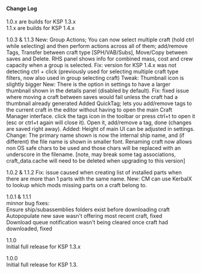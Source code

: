 #### Change Log
1.0.x are builds for KSP 1.3.x  
1.1.x are builds for KSP 1.4.x  

1.0.3 & 1.1.3
New: Group Actions; You can now select multiple craft (hold ctrl while selecting) and then perform actions across all of them; add/remove Tags, Transfer between craft type [SPH/VAB/Subs], Move/Copy between saves and Delete.  RHS panel shows info for combined mass, cost and crew capacity when a group is selected.
Fix: version for KSP 1.4.x was not detecting ctrl + click (previously used for selecting multiple craft type filters, now also used in group selecting craft)
Tweak: Thumbnail icon is slightly bigger
New: There is the option in settings to have a larger thumbnail shown in the details panel (disabled by default).
Fix: fixed issue where moving a craft between saves would fail unless the craft had a thumbnail already generated
Added QuickTag; lets you add/remove tags to the current craft in the editor without having to open the main Craft Manager interface. click the tags icon in the toolbar or press ctrl+t to open it (esc or ctrl+t again will close it). Open it, add/remove a tag, done (changes are saved right away).
Added: Height of main UI can be adjusted in settings.
Change: The primary name shown is now the internal ship name, and (if different) the file name is shown in smaller font.  Renaming craft now allows non OS safe chars to be used and those chars will be replaced with an underscore in the filename. [note, may break some tag associations, craft_data.cache will need to be deleted when upgrading to this version]

1.0.2 & 1.1.2
Fix: issue caused when creating list of installed parts when there are more than 1 parts with the same name.
New: CM can use KerbalX to lookup which mods missing parts on a craft belong to.

1.0.1 & 1.1.1  
minnor bug fixes:  
Ensure ship/subassemblies folders exist before downloading craft  
Autopopulate new save wasn't offering most recent craft, fixed  
Download queue notification wasn't being cleared once craft had downloaded, fixed  


1.1.0  
Initial full release for KSP 1.3.x

1.0.0  
Initial full release for KSP 1.3.
